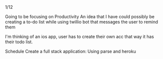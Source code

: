 
1/12

Going to be focusing on Productivity
An idea that I have could possibly be creating a to-do list while using twillio bot that messages the user to remind them

I'm thinking of an ios app, user has to create their own acc that way it has their todo list. 

Schedule
Create a full stack application:
    Using parse and heroku
